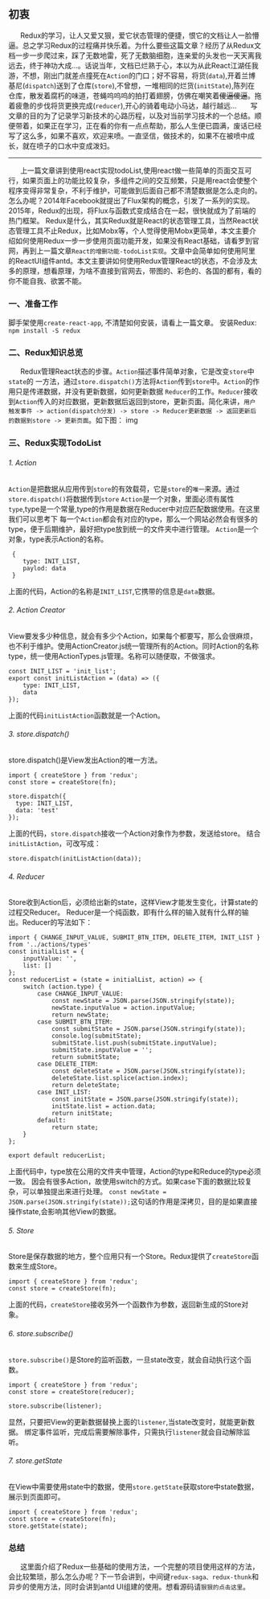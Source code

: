 ## 初衷
&nbsp;&nbsp;&nbsp;&nbsp;&nbsp;&nbsp;Redux的学习，让人又爱又狠，爱它状态管理的便捷，恨它的文档让人一脸懵逼。总之学习Redux的过程痛并快乐着。为什么要些这篇文章？经历了从Redux文档一步一步爬过来，踩了无数地雷，死了无数脑细胞，连亲爱的头发也一天天离我远去，终于神功大成...。话说当年，文档已烂熟于心，本以为从此React江湖任我游，不想，刚出门就差点撞死在`Action`的门口；好不容易，将货(`data`),开着兰博基尼(`dispatch`)送到了仓库(`store`),不曾想，一堆相同的烂货(`initState`),陈列在仓库，散发着腐朽的味道，苍蝇呜呜呜的拍打着翅膀，仿佛在嘲笑着~~傻逼傻逼~~。拖着疲惫的步伐将货更换完成(`reducer`),开心的骑着电动小马达，越行越远...
&nbsp;&nbsp;&nbsp;&nbsp;&nbsp;&nbsp;写文章的目的为了记录学习新技术的心路历程，以及对当前学习技术的一个总结。顺便带着，如果正在学习，正在看的你有一点点帮助，那么人生便已圆满，废话已经写了这么多，如果不喜欢，欢迎来喷。一直坚信，做技术的，如果不在被喷中成长，就在喷子的口水中变成泼妇。

------------------------------

&nbsp;&nbsp;&nbsp;&nbsp;&nbsp;&nbsp;上一篇文章讲到使用react实现todoList,使用react做一些简单的页面交互可行，如果页面上的功能比较复杂，多组件之间的交互频繁，只是用react会使整个程序变得非常复杂，不利于维护，可能做到后面自己都不清楚数据是怎么走向的。怎么办呢？2014年Facebook就提出了Flux架构的概念，引发了一系列的实现。2015年，Redux的出现，将Flux与函数式变成结合在一起，很快就成为了前端的热门框架。
   Redux是什么，其实Redux就是React的状态管理工具，当然React状态管理工具不止Redux，比如Mobx等，个人觉得使用Mobx更简单，本文主要介绍如何使用Redux一步一步使用页面功能开发，如果没有React基础，请看罗到官网，再到上一篇文章`React的增删功能-todoList实现`。文章中会简单如何使用阿里的ReactUI组件antd。本文主要讲如何使用Redux管理React的状态，不会涉及太多的原理，想看原理，为啥不直接到官网去，带图的、彩色的、各国的都有，看的你不能自我、欲罢不能。

### 一、准备工作
脚手架使用`create-react-app`, 不清楚如何安装，请看上一篇文章。
安装Redux: `npm install -S redux`

### 二、Redux知识总览
&nbsp;&nbsp;&nbsp;&nbsp;&nbsp;&nbsp;Redux管理React状态的步骤。`Action`描述事件简单对象，它是改变`store`中`state`的
一方法，通过`store.dispatch()`方法将`Action`传到`store`中。`Action`的作用只是传递数据，并没有更新数据，如何更新数据
`Reducer`的工作。`Reducer`接收到`Action`传入的对应数据，更新数据后返回到store，更新页面。简化来讲，`用户触发事件 ->
action(dispatch分发) -> store -> Reducer更新数据 -> 返回更新后的数据到store -> 更新页面`。如下图：
    img

### 三、Redux实现TodoList

###### 1. Action
`Action`是把数据从应用传到`store`的有效载荷，它是`store`的`唯一`来源。通过`store.dispatch()`将数据传到`store`
`Action`是一个对象，里面必须有属性`type`,type是一个常量,type的作用是数据在Reducer中对应匹配数据使用。在这里我们可以思考下
每一个`Action`都会有对应的type，那么一个网站必然会有很多的type，便于后期维护，最好把type放到统一的文件夹中进行管理。
   `Action`是一个对象，type表示Action的名称。

     {
        type: INIT_LIST,
        paylod: data
     }
上面的代码，Action的名称是`INIT_LIST`,它携带的信息是`data`数据。

###### 2. Action Creator
View要发多少种信息，就会有多少个Action，如果每个都要写，那么会很麻烦，也不利于维护。使用ActionCreator.js统一管理所有的Action。同时Action的名称type，统一使用ActionTypes.js管理。名称可以随便取，不做强求。

    const INIT_LIST = 'init_list';
    export const initListAction = (data) => ({
        type: INIT_LIST,
        data
    });

上面的代码`initListAction`函数就是一个Action。

###### 3. store.dispatch()
store.dispatch()是View发出Action的唯一方法。

    import { createStore } from 'redux';
    const store = createStore(fn);

    store.dispatch({
      type: INIT_LIST,
      data: 'test'
    });
上面的代码，`store.dispatch`接收一个Action对象作为参数，发送给store。
结合`initListAction`，可改写成：

    store.dispatch(initListAction(data));

###### 4. Reducer
Store收到Action后，必须给出新的state，这样View才能发生变化，计算state的过程交Reducer。
Reducer是一个纯函数，即有什么样的输入就有什么样的输出。Reducer的写法如下：

    import { CHANGE_INPUT_VALUE, SUBMIT_BTN_ITEM, DELETE_ITEM, INIT_LIST } from '../actions/types'
    const initialList = {
        inputValue: '',
        list: []
    };
    const reducerList = (state = initialList, action) => {
        switch (action.type) {
            case CHANGE_INPUT_VALUE:
                const newState = JSON.parse(JSON.stringify(state));
                newState.inputValue = action.inputValue;
                return newState;
            case SUBMIT_BTN_ITEM:
                const submitState = JSON.parse(JSON.stringify(state));
                console.log(submitState);
                submitState.list.push(submitState.inputValue);
                submitState.inputValue = '';
                return submitState;
            case DELETE_ITEM:
                const deleteState = JSON.parse(JSON.stringify(state));
                deleteState.list.splice(action.index);
                return deleteState;
            case INIT_LIST:
                const initState = JSON.parse(JSON.stringify(state));
                initState.list = action.data;
                return initState;
            default:
                return state;
        }
    };

    export default reducerList;
上面代码中，type放在公用的文件夹中管理，Action的type和Reduce的type必须一致。
因会有很多Action，故使用switch的方式。如果case下面的数据比较复杂，可以单独提出来进行处理。
`const newState = JSON.parse(JSON.stringify(state));`这句话的作用是深拷贝，目的是如果直接操作state,会影响其他View的数据。

###### 5. Store
Store是保存数据的地方，整个应用只有一个Store。Redux提供了`createStore`函数来生成Store。

    import { createStore } from 'redux';
    const store = createStore(fn);

上面的代码，`createStore`接收另外一个函数作为参数，返回新生成的Store对象。

###### 6. store.subscribe()
`store.subscribe()`是Store的监听函数，一旦state改变，就会自动执行这个函数。

    import { createStore } from 'redux';
    const store = createStore(reducer);

    store.subscribe(listener);
显然，只要把View的更新数据替换上面的`listener`,当state改变时，就能更新数据。
绑定事件监听，完成后需要解除事件，只需执行`listener`就会自动解除监听。

###### 7. store.getState
在View中需要使用state中的数据，使用`store.getState`获取store中state数据，展示到页面即可。

    import { createStore } from 'redux';
    const store = createStore(fn);
    store.getState(state);

### 总结
&nbsp;&nbsp;&nbsp;&nbsp;&nbsp;&nbsp;这里面介绍了Redux一些基础的使用方法，一个完整的项目使用这样的方法，会比较繁琐，那么怎么办呢？下一节会讲到，中间键`redux-saga、redux-thunk`和异步的使用方法，同时会讲到antd UI组建的使用。想看源码请`狠狠的点击这里`。












